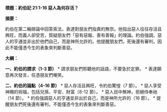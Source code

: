 **標題：約伯記 21:1-16 惡人為何存活？**

**摘要：**

約伯在第二輪辯論中回答索法，表達對朋友們指責的無奈。他指出惡人往往存活且興旺，而義人卻受苦，質疑朋友們「惡有惡報、善有善報」的理論。約伯強調，惡人的亨通並非出於他們自己，而是神所允許的。他提醒朋友們，死後還有審判，因此不能僅憑今生的表象來判斷善惡。

**大綱：**

**一、約伯的請求（1-3 節）**
    * 請求朋友們聆聽他的話語，不要急於定罪。
    * 表達願意再次發言，任憑朋友們嘲笑。

**二、約伯的論點（4-16 節）**
    * 惡人存活且興旺，令約伯驚惶（7 節）。
    * 惡人享受神賜的祝福，包括兒孫、平安、財富（8-12 節）。
    * 惡人目中無神，拒絕侍奉祂（14 節）。
    * 約伯強調惡人的亨通並非出於自己，而是神所允許的（16 節）。
    * 提醒朋友們死後還有審判，不能僅憑今生的表象來判斷善惡。